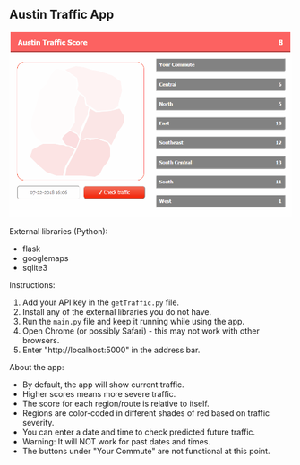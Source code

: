 ## Austin Traffic App

![app](/app.gif)


External libraries (Python):
- flask
- googlemaps
- sqlite3

Instructions:
1. Add your API key in the `getTraffic.py` file.
2. Install any of the external libraries you do not have.
3. Run the `main.py` file and keep it running while using the app.
4. Open Chrome (or possibly Safari) - this may not work with other browsers.
5. Enter "http://localhost:5000" in the address bar.

About the app:
- By default, the app will show current traffic.
- Higher scores means more severe traffic.
- The score for each region/route is relative to itself.
- Regions are color-coded in different shades of red based on traffic severity.
- You can enter a date and time to check predicted future traffic.
- Warning: It will NOT work for past dates and times.
- The buttons under "Your Commute" are not functional at this point.